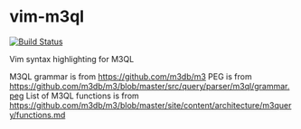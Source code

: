 # vim-m3ql

[![Build Status](https://drone.albertyw.com/api/badges/albertyw/vim-m3ql/status.svg)](https://drone.albertyw.com/albertyw/vim-m3ql)

Vim syntax highlighting for M3QL

M3QL grammar is from https://github.com/m3db/m3
PEG is from https://github.com/m3db/m3/blob/master/src/query/parser/m3ql/grammar.peg
List of M3QL functions is from https://github.com/m3db/m3/blob/master/site/content/architecture/m3query/functions.md
